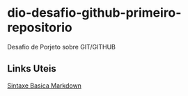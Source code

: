 # dio-desafio-github-primeiro-repositorio
Desafio de Porjeto sobre GIT/GITHUB

## Links Uteis
[Sintaxe Basica Markdown](https://www.markdownguide.org/basic-syntax/)
